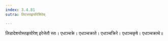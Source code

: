```yaml
---
index: 3.4.81
sutra: लिटस्तझयोरेशिरेच्

---
```

लिडादेशयोस्तझयोरेश् इरेजेतौ स्तः। एधाञ्चक्रे। एधाञ्चक्राते। एधाञ्चक्रिरे। एधाञ्चकृषे। एधाञ्चक्राथे॥